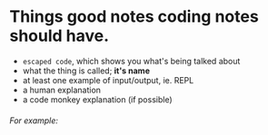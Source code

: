 # Things good notes coding notes should have. 

 - `escaped code`, which shows you what's being talked about
 - what the thing is called; __it's name__
 - at least one example of input/output, ie. REPL
 - a human explanation
 - a code monkey explanation (if possible)

###### For example: 

